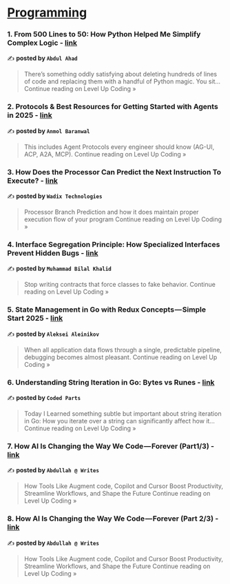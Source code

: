 
<h1><a href=https://medium.com/tag/programming/recommended target="_blank" rel="noopener noreferrer">Programming</a></h1>
<h3>1. From 500 Lines to 50: How Python Helped Me Simplify Complex Logic - <a href="https://levelup.gitconnected.com/from-500-lines-to-50-how-python-helped-me-simplify-complex-logic-b367577282db?source=rss------programming-5" target="_blank" rel="noopener noreferrer">link</a></h3>

✍️ **posted by `Abdul Ahad`**

<blockquote>There’s something oddly satisfying about deleting hundreds of lines of code and replacing them with a handful of Python magic. You sit…
Continue reading on Level Up Coding »</blockquote>

<h3>2. Protocols & Best Resources for Getting Started with Agents in 2025 - <a href="https://levelup.gitconnected.com/protocols-best-resources-for-getting-started-with-agents-in-2025-5343dac58316?source=rss------programming-5" target="_blank" rel="noopener noreferrer">link</a></h3>

✍️ **posted by `Anmol Baranwal`**

<blockquote>This includes Agent Protocols every engineer should know (AG-UI, ACP, A2A, MCP).
Continue reading on Level Up Coding »</blockquote>

<h3>3. How Does the Processor Can Predict the Next Instruction To Execute? - <a href="https://levelup.gitconnected.com/how-does-the-processor-can-predict-the-next-instruction-to-execute-a28336edaeba?source=rss------programming-5" target="_blank" rel="noopener noreferrer">link</a></h3>

✍️ **posted by `Wadix Technologies`**

<blockquote>Processor Branch Prediction and how it does maintain proper execution flow of your program
Continue reading on Level Up Coding »</blockquote>

<h3>4. Interface Segregation Principle: How Specialized Interfaces Prevent Hidden Bugs - <a href="https://levelup.gitconnected.com/interface-segregation-principle-3e4cdc16a291?source=rss------programming-5" target="_blank" rel="noopener noreferrer">link</a></h3>

✍️ **posted by `Muhammad Bilal Khalid`**

<blockquote>Stop writing contracts that force classes to fake behavior.
Continue reading on Level Up Coding »</blockquote>

<h3>5. State Management in Go with Redux Concepts — Simple Start 2025 - <a href="https://levelup.gitconnected.com/state-management-in-go-with-redux-concepts-simple-start-2025-4933b579b5a3?source=rss------programming-5" target="_blank" rel="noopener noreferrer">link</a></h3>

✍️ **posted by `Aleksei Aleinikov`**

<blockquote>When all application data flows through a single, predictable pipeline, debugging becomes almost pleasant.
Continue reading on Level Up Coding »</blockquote>

<h3>6. Understanding String Iteration in Go: Bytes vs Runes - <a href="https://levelup.gitconnected.com/understanding-string-iteration-in-go-bytes-vs-runes-043341db16e1?source=rss------programming-5" target="_blank" rel="noopener noreferrer">link</a></h3>

✍️ **posted by `Coded Parts`**

<blockquote>Today I Learned something subtle but important about string iteration in Go: How you iterate over a string can significantly affect how it…
Continue reading on Level Up Coding »</blockquote>

<h3>7. How AI Is Changing the Way We Code — Forever (Part1/3) - <a href="https://levelup.gitconnected.com/how-ai-is-changing-the-way-we-code-forever-part1-3-027b85232854?source=rss------programming-5" target="_blank" rel="noopener noreferrer">link</a></h3>

✍️ **posted by `Abdullah @ Writes`**

<blockquote>How Tools Like Augment code, Copilot and Cursor Boost Productivity, Streamline Workflows, and Shape the Future
Continue reading on Level Up Coding »</blockquote>

<h3>8. How AI Is Changing the Way We Code — Forever (Part 2/3) - <a href="https://levelup.gitconnected.com/how-ai-is-changing-the-way-we-code-forever-part-2-3-342dfbaa374b?source=rss------programming-5" target="_blank" rel="noopener noreferrer">link</a></h3>

✍️ **posted by `Abdullah @ Writes`**

<blockquote>How Tools Like Augment code, Copilot and Cursor Boost Productivity, Streamline Workflows, and Shape the Future
Continue reading on Level Up Coding »</blockquote>

